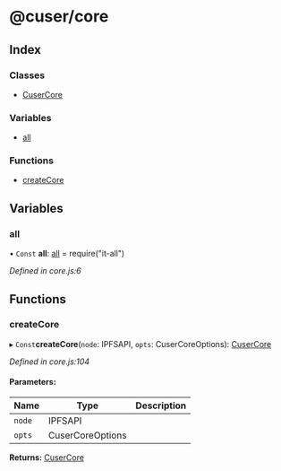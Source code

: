 # @cuser/core

## Index

### Classes

* [CuserCore](classes/cusercore.md)

### Variables

* [all](globals.md#all)

### Functions

* [createCore](globals.md#createcore)

## Variables

### all

• `Const` **all**: [all](globals.md#all) = require("it-all")

*Defined in core.js:6*

## Functions

### createCore

▸ `Const`**createCore**(`node`: IPFSAPI, `opts`: CuserCoreOptions): [CuserCore](classes/cusercore.md)

*Defined in core.js:104*

#### Parameters:

Name | Type | Description |
------ | ------ | ------ |
`node` | IPFSAPI |  |
`opts` | CuserCoreOptions |   |

**Returns:** [CuserCore](classes/cusercore.md)
